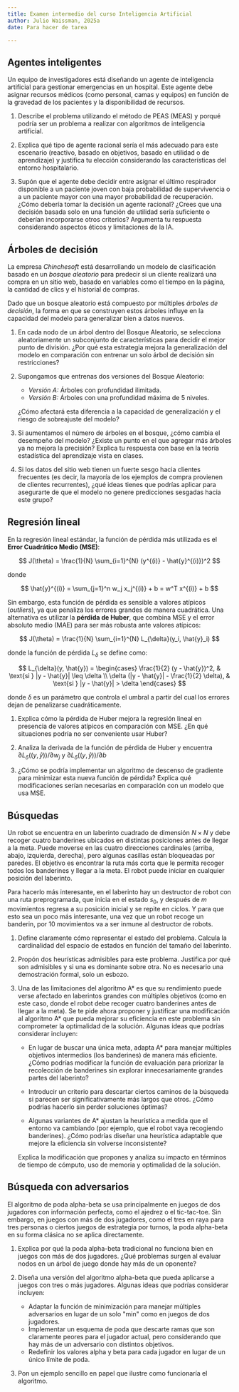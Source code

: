 ```yaml
---
title: Examen intermedio del curso Inteligencia Artificial
author: Julio Waissman, 2025a
date: Para hacer de tarea

---
```


## Agentes inteligentes

Un equipo de investigadores está diseñando un agente de inteligencia artificial para gestionar emergencias en un hospital. Este agente debe asignar recursos médicos (como personal, camas y equipos) en función de la gravedad de los pacientes y la disponibilidad de recursos.

1. Describe el problema utilizando el método de PEAS (MEAS) y porqué podría ser un problema a realizar con algoritmos de inteligencia artificial. 

2. Explica qué tipo de agente racional sería el más adecuado para este escenario (reactivo, basado en objetivos, basado en utilidad o de aprendizaje) y justifica tu elección considerando las características del entorno hospitalario.

3. Supón que el agente debe decidir entre asignar el último respirador disponible a un paciente joven con baja probabilidad de supervivencia o a un paciente mayor con una mayor probabilidad de recuperación. ¿Cómo debería tomar la decisión un agente racional? ¿Crees que una decisión basada solo en una función de utilidad sería suficiente o deberían incorporarse otros criterios? Argumenta tu respuesta considerando aspectos éticos y limitaciones de la IA.

## Árboles de decisión

La empresa *Chinchesoft* está desarrollando un modelo de clasificación basado en un *bosque aleatorio* para predecir si un cliente realizará una compra en un sitio web, basado en variables como el tiempo en la página, la cantidad de clics y el historial de compras.  

Dado que un bosque aleatorio está compuesto por múltiples *árboles de decisión*, la forma en que se construyen estos árboles influye en la capacidad del modelo para generalizar bien a datos nuevos.  

1. En cada nodo de un árbol dentro del Bosque Aleatorio, se selecciona aleatoriamente un subconjunto de características para decidir el mejor punto de división. ¿Por qué esta estrategia mejora la generalización del modelo en comparación con entrenar un solo árbol de decisión sin restricciones?  

2. Supongamos que entrenas dos versiones del Bosque Aleatorio:  
   - *Versión A:* Árboles con profundidad ilimitada.  
   - *Versión B:* Árboles con una profundidad máxima de 5 niveles.  

   ¿Cómo afectará esta diferencia a la capacidad de generalización y el riesgo de sobreajuste del modelo?  

3. Si aumentamos el número de árboles en el bosque, ¿cómo cambia el desempeño del modelo? ¿Existe un punto en el que agregar más árboles ya no mejora la precisión? Explica tu respuesta con base en la teoría estadística del aprendizaje vista en clases.  

4. Si los datos del sitio web tienen un fuerte sesgo hacia clientes frecuentes (es decir, la mayoría de los ejemplos de compra provienen de clientes recurrentes), ¿qué ideas tienes que podrías aplicar para asegurarte de que el modelo no genere predicciones sesgadas hacia este grupo?

## Regresión lineal

En la regresión lineal estándar, la función de pérdida más utilizada es el **Error Cuadrático Medio (MSE)**:  

$$
J(\theta) = \frac{1}{N} \sum_{i=1}^{N} (y^{(i)} - \hat{y}^{(i)})^2
$$

donde

$$
\hat{y}^{(i)} = \sum_{j=1}^n w_j x_j^{(i)} + b = w^T x^{(i)} + b    
$$

Sin embargo, esta función de pérdida es sensible a valores atípicos (*outliers*), ya que penaliza los errores grandes de manera cuadrática. Una alternativa es utilizar la **pérdida de Huber**, que combina MSE y el error absoluto medio (MAE) para ser más robusta ante valores atípicos:  

$$
J(\theta) =
\frac{1}{N} \sum_{i=1}^{N} L_{\delta}(y_i, \hat{y}_i)
$$

donde la función de pérdida $L_{\delta}$ se define como:  

$$
L_{\delta}(y, \hat{y}) =
\begin{cases} 
\frac{1}{2} (y - \hat{y})^2, & \text{si } |y - \hat{y}| \leq \delta \\ 
\delta (|y - \hat{y}| - \frac{1}{2} \delta), & \text{si } |y - \hat{y}| > \delta
\end{cases}
$$

donde $\delta$ es un parámetro que controla el umbral a partir del cual los errores dejan de penalizarse cuadráticamente.  

1. Explica cómo la pérdida de Huber mejora la regresión lineal en presencia de valores atípicos en comparación con MSE. ¿En qué situaciones podría no ser conveniente usar Huber?  
   
2. Analiza la derivada de la función de pérdida de Huber y encuentra $\partial L_{\delta}((y, \hat{y}))/ \partial w_j$ y $\partial L_{\delta}((y, \hat{y}))/ \partial b$
    
3. ¿Cómo se podría implementar un algoritmo de descenso de gradiente para minimizar esta nueva función de pérdida? Explica qué modificaciones serían necesarias en comparación con un modelo que usa MSE.

## Búsquedas

Un robot se encuentra en un laberinto cuadrado de dimensión $N \times N$ y debe recoger cuatro banderines ubicados en distintas posiciones antes de llegar a la meta. Puede moverse en las cuatro direcciones cardinales (arriba, abajo, izquierda, derecha), pero algunas casillas están bloqueadas por paredes. El objetivo es encontrar la ruta más corta que le permita recoger todos los banderines y llegar a la meta. El robot puede iniciar en cualquier posición del laberinto.

Para hacerlo más interesante, en el laberinto hay un destructor de robot con una ruta preprogramada, que inicia en el estado $s_0$, y después de $m$ movimientos regresa a su posición inicial y se repite en ciclos. Y para que esto sea un poco más interesante, una vez que un robot recoge un banderin, por 10 movimientos va a ser inmune al destructor de robots.

1. Define claramente cómo representar el estado del problema. Calcula la cardinalidad del espacio de estados en función del tamaño del laberinto.
   
2. Propón dos heurísticas admisibles para este problema. Justifica por qué son admisibles y si una es dominante sobre otra. No es necesario una demostración formal, solo un esbozo.

3. Una de las limitaciones del algoritmo A* es que su rendimiento puede verse afectado en laberintos grandes con múltiples objetivos (como en este caso, donde el robot debe recoger cuatro banderines antes de llegar a la meta).
   Se te pide ahora proponer y justificar una modificación al algoritmo A* que pueda mejorar su eficiencia en este problema sin comprometer la optimalidad de la solución. Algunas ideas que podrías considerar incluyen:

   - En lugar de buscar una única meta, adapta A* para manejar múltiples objetivos intermedios (los banderines) de manera más eficiente. ¿Cómo podrías modificar la función de evaluación para priorizar la recolección de banderines sin explorar innecesariamente grandes partes del laberinto?
   
   - Introducir un criterio para descartar ciertos caminos de la búsqueda si parecen ser significativamente más largos que otros. ¿Cómo podrías hacerlo sin perder soluciones óptimas?
  
   - Algunas variantes de A* ajustan la heurística a medida que el entorno va cambiando (por ejemplo, que el robot vaya recogiendo banderines). ¿Cómo podrías diseñar una heurística adaptable que mejore la eficiencia sin volverse inconsistente?
   
   Explica la modificación que propones y analiza su impacto en términos de tiempo de cómputo, uso de memoria y optimalidad de la solución.

## Búsqueda con adversarios

El algoritmo de poda alpha-beta se usa principalmente en juegos de dos jugadores con información perfecta, como el ajedrez o el tic-tac-toe. Sin embargo, en juegos con más de dos jugadores, como el tres en raya para tres personas o ciertos juegos de estrategia por turnos, la poda alpha-beta en su forma clásica no se aplica directamente.

1. Explica por qué la poda alpha-beta tradicional no funciona bien en juegos con más de dos jugadores. ¿Qué problemas surgen al evaluar nodos en un árbol de juego donde hay más de un oponente?

2. Diseña una versión del algoritmo alpha-beta que pueda aplicarse a juegos con tres o más jugadores. Algunas ideas que podrías considerar incluyen:
    - Adaptar la función de minimización para manejar múltiples adversarios en lugar de un solo "min" como en juegos de dos jugadores.
    - Implementar un esquema de poda que descarte ramas que son claramente peores para el jugador actual, pero considerando que hay más de un adversario con distintos objetivos.
    - Redefinir los valores alpha y beta para cada jugador en lugar de un único límite de poda.

3. Pon un ejemplo sencillo en papel que ilustre como funcionaría el algoritmo. 
